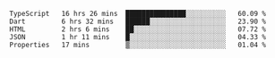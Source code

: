 <!--START_SECTION:waka-->
```text
TypeScript   16 hrs 26 mins  ███████████████░░░░░░░░░░   60.09 % 
Dart         6 hrs 32 mins   ██████░░░░░░░░░░░░░░░░░░░   23.90 % 
HTML         2 hrs 6 mins    ██░░░░░░░░░░░░░░░░░░░░░░░   07.72 % 
JSON         1 hr 11 mins    █░░░░░░░░░░░░░░░░░░░░░░░░   04.33 % 
Properties   17 mins         ▒░░░░░░░░░░░░░░░░░░░░░░░░   01.04 % 
```
<!--END_SECTION:waka-->